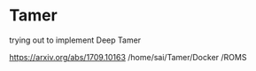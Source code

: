 # Tamer
trying out to implement Deep Tamer

https://arxiv.org/abs/1709.10163 
/home/sai/Tamer/Docker /ROMS